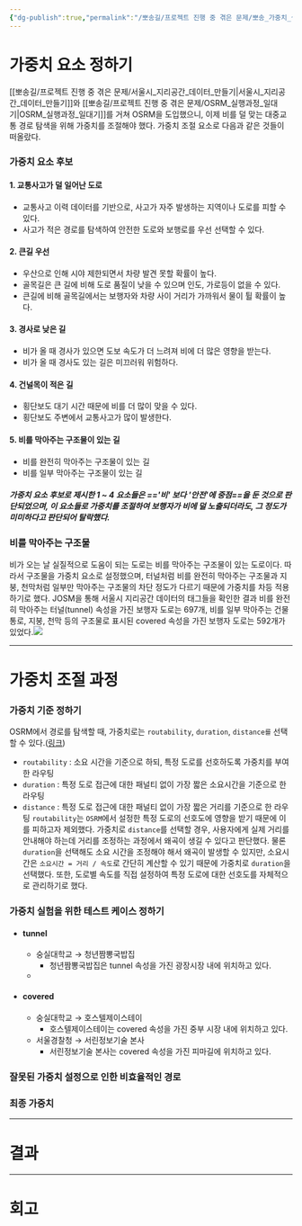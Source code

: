 ```yaml
---
{"dg-publish":true,"permalink":"/뽀송길/프로젝트 진행 중 겪은 문제/뽀송_가중치_설정_과정/","created":"2024-09-25T12:40:10.736+09:00"}
---
```


# 가중치 요소 정하기
[[뽀송길/프로젝트 진행 중 겪은 문제/서울시_지리공간_데이터_만들기\|서울시_지리공간_데이터_만들기]]와 [[뽀송길/프로젝트 진행 중 겪은 문제/OSRM_실행과정_일대기\|OSRM_실행과정_일대기]]를 거쳐 OSRM을 도입했으니, 이제 비를 덜 맞는 대중교통 경로 탐색을 위해 가중치를 조절해야 했다. 가중치 조절 요소로 다음과 같은 것들이 떠올랐다.
### 가중치 요소 후보
#### 1. 교통사고가 덜 일어난 도로
- 교통사고 이력 데이터를 기반으로, 사고가 자주 발생하는 지역이나 도로를 피할 수 있다.
- 사고가 적은 경로를 탐색하여 안전한 도로와 보행로를 우선 선택할 수 있다.
#### 2. 큰길 우선
- 우산으로 인해 시야 제한되면서 차량 발견 못할 확률이 높다.
- 골목길은 큰 길에 비해 도로 품질이 낮을 수 있으며 인도, 가로등이 없을 수 있다.
- 큰길에 비해 골목길에서는 보행자와 차량 사이 거리가 가까워서 물이 튈 확률이 높다.
#### 3. 경사로 낮은 길
- 비가 올 때 경사가 있으면 도보 속도가 더 느려져 비에 더 많은 영향을 받는다.
- 비가 올 때 경사도 있는 길은 미끄러워 위험하다.
#### 4. 건널목이 적은 길
- 횡단보도 대기 시간 때문에 비를 더 많이 맞을 수 있다.
- 횡단보도 주변에서 교통사고가 많이 발생한다.
#### 5. 비를 막아주는 구조물이 있는 길
- 비를 완전히 막아주는 구조물이 있는 길
- 비를 일부 막아주는 구조물이 있는 길
##### 가중치 요소 후보로 제시한 1 ~ 4  요소들은 =='비' 보다 '안전'에 중점==을 둔 것으로 판단되었으며, 이 요소들로 가중치를 조절하여 보행자가 비에 덜 노출되더라도, 그 정도가 미미하다고 판단되어 탈락했다.
### 비를 막아주는 구조물
비가 오는 날 실질적으로 도움이 되는 도로는 비를 막아주는 구조물이 있는 도로이다. 따라서 구조물을 가중치 요소로 설정했으며, 터널처럼 비를 완전히 막아주는 구조물과 지붕, 천막처럼 일부만 막아주는 구조물의 차단 정도가 다르기 때문에 가중치를 차등 적용하기로 했다. JOSM을 통해 서울시 지리공간 데이터의 태그들을 확인한 결과 비를 완전히 막아주는 터널(tunnel) 속성을 가진 보행자 도로는 697개, 비를 일부 막아주는 건물 통로, 지붕, 천막 등의 구조물로 표시된 covered 속성을 가진 보행자 도로는 592개가 있었다.![](https://i.imgur.com/kYf5CRu.png)
___
# 가중치 조절 과정
### 가중치 기준 정하기
OSRM에서 경로를 탐색할 때, 가중치로는 `routability`, `duration`, `distance를` 선택할 수 있다.([링크](https://github.com/Telenav/open-source-spec/blob/master/osrm/doc/how_osrm_calculate_weight_and_duration.md))
- `routability` : 소요 시간을 기준으로 하되, 특정 도로를 선호하도록 가중치를 부여한 라우팅
- `duration` : 특정 도로 접근에 대한 패널티 없이 가장 짧은 소요시간을 기준으로 한 라우팅
- `distance` : 특정 도로 접근에 대한 패널티 없이 가장 짧은 거리를 기준으로 한 라우팅
`routability`는 `OSRM`에서 설정한 특정 도로의 선호도에 영향을 받기 때문에 이를 피하고자 제외했다.  가중치로 `distance`를 선택할 경우, 사용자에게 실제 거리를 안내해야 하는데 거리를 조정하는 과정에서 왜곡이 생길 수 있다고 판단했다. 물론 `duration`을 선택해도 소요 시간을 조정해야 해서 왜곡이 발생할 수 있지만, 소요시간은 `소요시간 = 거리 / 속도`로 간단히 계산할 수 있기 때문에 가중치로 `duration`을 선택했다. 또한, 도로별 속도를 직접 설정하여 특정 도로에 대한 선호도를 자체적으로 관리하기로 했다.
### 가중치 실험을 위한 테스트 케이스 정하기
- #### tunnel
	-  숭실대학교 → 청년짬뽕국밥집
		- 청년짬뽕국밥집은 tunnel 속성을 가진 광장시장 내에 위치하고 있다.
	- 
- #### covered
	- 숭실대학교 → 호스텔제이스테이
		- 호스텔제이스테이는 covered 속성을 가진 중부 시장 내에 위치하고 있다.
	- 서울경찰청 → 서린정보기술 본사
		- 서린정보기술 본사는 covered 속성을 가진 피마길에 위치하고 있다.
### 잘못된 가중치 설정으로 인한 비효율적인 경로
### 최종 가중치
---
# 결과
---
# 회고
